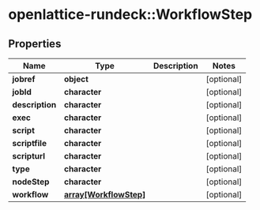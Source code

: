 # openlattice-rundeck::WorkflowStep

## Properties
Name | Type | Description | Notes
------------ | ------------- | ------------- | -------------
**jobref** | **object** |  | [optional] 
**jobId** | **character** |  | [optional] 
**description** | **character** |  | [optional] 
**exec** | **character** |  | [optional] 
**script** | **character** |  | [optional] 
**scriptfile** | **character** |  | [optional] 
**scripturl** | **character** |  | [optional] 
**type** | **character** |  | [optional] 
**nodeStep** | **character** |  | [optional] 
**workflow** | [**array[WorkflowStep]**](WorkflowStep.md) |  | [optional] 


